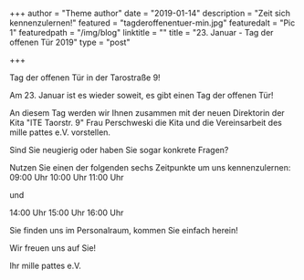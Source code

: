 +++
author = "Theme author"
date = "2019-01-14"
description = "Zeit sich kennenzulernen!"
featured = "tagderoffenentuer-min.jpg"
featuredalt = "Pic 1"
featuredpath = "/img/blog"
linktitle = ""
title = "23. Januar - Tag der offenen Tür 2019"
type = "post"

+++

Tag der offenen Tür in der Tarostraße 9!

Am 23. Januar ist es wieder soweit, es gibt einen Tag der offenen Tür!

An diesem Tag werden wir Ihnen zusammen mit der neuen Direktorin der Kita "ITE Taorstr. 9" Frau Perschweski 
die Kita und die Vereinsarbeit des mille pattes e.V. vorstellen.

Sind Sie neugierig oder haben Sie sogar konkrete Fragen?

Nutzen Sie einen der folgenden sechs Zeitpunkte um uns kennenzulernen:
09:00 Uhr 
10:00 Uhr
11:00 Uhr

und

14:00 Uhr
15:00 Uhr
16:00 Uhr

Sie finden uns im Personalraum, kommen Sie einfach herein!

Wir freuen uns auf Sie!

Ihr mille pattes e.V.